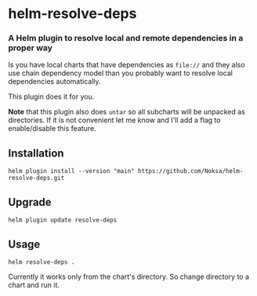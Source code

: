 # helm-resolve-deps

### A Helm plugin to resolve local and remote dependencies in a proper way

Is you have local charts that have dependencies as `file://` and they also use chain dependency model than you probably want to resolve local dependencies automatically. 

This plugin does it for you.

**Note** that this plugin also does `untar` so all subcharts will be unpacked as directories.
If it is not convenient let me know and I'll add a flag to enable/disable this feature.

## Installation

```
helm plugin install --version "main" https://github.com/Noksa/helm-resolve-deps.git
```

## Upgrade
```
helm plugin update resolve-deps
```


## Usage
```
helm resolve-deps .
```
Currently it works only from the chart's directory. So change directory to a chart and run it.
